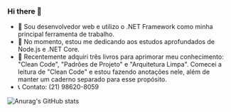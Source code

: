### Hi there 👋

- 🔭 Sou desenvolvedor web e utilizo o .NET Framework como minha principal ferramenta de trabalho.
- 🌱 No momento, estou me dedicando aos estudos aprofundados de Node.js e .NET Core.
- 📕 Recentemente adquiri três livros para aprimorar meu conhecimento: "Clean Code", "Padrões de Projeto" e "Arquitetura Limpa". Comecei a leitura de "Clean Code" e estou fazendo anotações nele, além de manter um caderno separado para esse propósito.
- 📞 Contato: (21) 98620-8059


![Anurag's GitHub stats](https://github-readme-stats.vercel.app/api?username=jacksontrr&theme=dark&show_icons=true)
